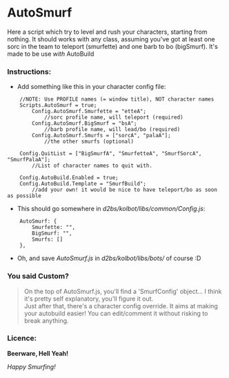 # AutoSmurf
Here a script which try to level and rush your characters, starting from nothing.
It should works with any class, assuming you've got at least one sorc in the team to teleport (smurfette) and one barb to bo (bigSmurf).
It's made to be use *with* AutoBuild

### Instructions:
* Add something like this in your character config file:

```
    //NOTE: Use PROFILE names (= window title), NOT character names
    Scripts.AutoSmurf = true;
        Config.AutoSmurf.Smurfette = "etteA";
            //sorc profile name, will teleport (required)
        Config.AutoSmurf.BigSmurf = "bsA";
            //barb profile name, will lead/bo (required)
        Config.AutoSmurf.Smurfs = ["sorcA", "palaA"];
            //the other smurfs (optional)

    Config.QuitList = ["BigSmurfA", "SmurfetteA", "SmurfSorcA", "SmurfPalaA"];
        //List of character names to quit with.

    Config.AutoBuild.Enabled = true;
    Config.AutoBuild.Template = "SmurfBuild";
        //add your own! it would be nice to have teleport/bo as soon as possible
```

* This should go somewhere in *d2bs/kolbot/libs/common/Config.js*:

```
    AutoSmurf: {
        Smurfette: "",
        BigSmurf: "",
        Smurfs: []
    },
```

* Oh, and save *AutoSmurf.js* in *d2bs/kolbot/libs/bots/* of course :D

### You said Custom?
> On the top of AutoSmurf.js, you'll find a 'SmurfConfig' object... I think it's pretty self explanatory, you'll figure it out.  
> Just after that, there's a character config override. It aims at making your autobuild easier! You can edit/comment it without risking to break anything.


### Licence:
**Beerware, Hell Yeah!**

 *Happy Smurfing!*